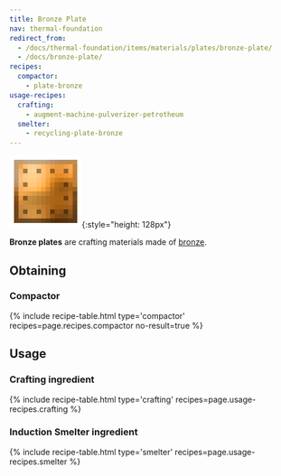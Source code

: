 ```yaml
---
title: Bronze Plate
nav: thermal-foundation
redirect_from:
  - /docs/thermal-foundation/items/materials/plates/bronze-plate/
  - /docs/bronze-plate/
recipes:
  compactor:
    - plate-bronze
usage-recipes:
  crafting:
    - augment-machine-pulverizer-petrotheum
  smelter:
    - recycling-plate-bronze
---
```


![Bronze plate](/assets/images/thermal-foundation/plate-bronze.png){:style="height: 128px"}


**Bronze plates** are crafting materials made of [bronze](/docs/thermal-foundation/bronze-ingot/).


Obtaining
---------

### Compactor
{% include recipe-table.html type='compactor' recipes=page.recipes.compactor no-result=true %}


Usage
-----

### Crafting ingredient
{% include recipe-table.html type='crafting' recipes=page.usage-recipes.crafting %}

### Induction Smelter ingredient
{% include recipe-table.html type='smelter' recipes=page.usage-recipes.smelter %}
